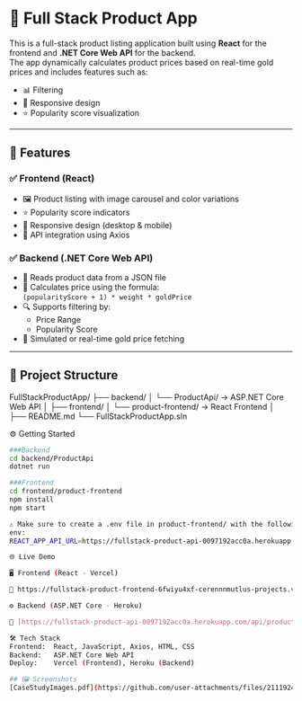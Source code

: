 # 💍 Full Stack Product App

This is a full-stack product listing application built using **React** for the frontend and **.NET Core Web API** for the backend.  
The app dynamically calculates product prices based on real-time gold prices and includes features such as:

- 📊 Filtering  
- 📱 Responsive design  
- ⭐ Popularity score visualization  

---

## 🚀 Features

### ✅ Frontend (React)

- 🖼️ Product listing with image carousel and color variations  
- ⭐ Popularity score indicators  
- 📱 Responsive design (desktop & mobile)  
- 🔌 API integration using Axios  

### ✅ Backend (.NET Core Web API)

- 📁 Reads product data from a JSON file  
- 🧮 Calculates price using the formula:  
  `(popularityScore + 1) * weight * goldPrice`  
- 🔍 Supports filtering by:  
  - Price Range  
  - Popularity Score  
- 📡 Simulated or real-time gold price fetching  

---

## 📁 Project Structure

FullStackProductApp/
├── backend/
│ └── ProductApi/ → ASP.NET Core Web API
│
├── frontend/
│ └── product-frontend/ → React Frontend
│
├── README.md
└── FullStackProductApp.sln


⚙️ Getting Started


```bash
###Backend
cd backend/ProductApi
dotnet run

###Frontend
cd frontend/product-frontend
npm install
npm start

⚠️ Make sure to create a .env file in product-frontend/ with the following content:
env:
REACT_APP_API_URL=https://fullstack-product-api-0097192acc0a.herokuapp.com

🌐 Live Demo

🖥️ Frontend (React - Vercel)

🔗 https://fullstack-product-frontend-6fwiyu4xf-cerennnmutlus-projects.vercel.app/

⚙️ Backend (ASP.NET Core - Heroku)

🔗 [https://fullstack-product-api-0097192acc0a.herokuapp.com/api/products](https://fullstack-product-api-0097192acc0a.herokuapp.com/api/products)

🛠 Tech Stack
Frontend:  React, JavaScript, Axios, HTML, CSS  
Backend:   ASP.NET Core Web API  
Deploy:    Vercel (Frontend), Heroku (Backend) 

## 🖼️ Screenshots
[CaseStudyImages.pdf](https://github.com/user-attachments/files/21119248/CaseStudyImages.pdf)

